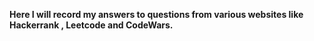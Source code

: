 <b>Here I will record my answers to questions from various websites like Hackerrank , Leetcode and CodeWars.</b>
